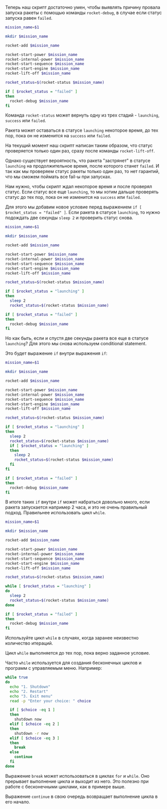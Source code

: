 Теперь наш скрипт достаточно умен, чтобы выявлять причину провала запуска ракеты с помощью команды `rocket-debug`, в случае если статус запуска равен `failed`.

```bash
mission_name=$1

mkdir $mission_name

rocket-add $mission_name

rocket-start-power $mission_name
rocket-internal-power $mission_name
rocket-start-sequence $mission_name
rocket-start-engine $mission_name
rocket-lift-off $mission_name

rocket_status=$(rocket-status $mission_name)

if [ $rocket_status = "failed" ]
then
  rocket-debug $mission_name
fi
```

Команда `rocket-status` может вернуть одну из трех стадий - `launching`, `success` или `failed`.

Ракета может оставаться в статусе `launching` некоторое время, до тех пор, пока он не изменится на `success` или `failed`.

На текущий момент наш скрипт написан таким образом, что статус проверяется только один раз, сразу после команды `rocket-lift-off`.

Однако существует вероятность, что ракета "застрянет" в статусе `launching` на продолжительное время, после которого станет `failed`. И так как мы проверяем статус ракеты только один раз, то нет гарантий, что мы сможем поймать все fail-ы при запусках.

Нам нужно, чтобы скрипт ждал некоторое время и после проверял статус. Если статус все еще `launching`, то мы хотим дальше проверять статус до тех пор, пока он не изменится на `success` или `failed`.

Для этого мы добавим новое условие перед выражением `if [ $rocket_status = "failed" ]`. Если ракета в статусе `launching`, то нужно подождать две секунды `sleep 2` и проверить статус снова.

```bash
mission_name=$1

mkdir $mission_name

rocket-add $mission_name

rocket-start-power $mission_name
rocket-internal-power $mission_name
rocket-start-sequence $mission_name
rocket-start-engine $mission_name
rocket-lift-off $mission_name

rocket_status=$(rocket-status $mission_name)

if [ $rocket_status = "launching" ]
then
  sleep 2
  rocket_status=$(rocket-status $mission_name)

if [ $rocket_status = "failed" ]
then
  rocket-debug $mission_name
fi
```

Но как быть, если и спустя две секунды ракета все еще в статусе `launching`? Для этого мы снова используем conditional statement.

Это будет выражение `if` внутри выражения `if`:

```bash
mission_name=$1

mkdir $mission_name

rocket-add $mission_name

rocket-start-power $mission_name
rocket-internal-power $mission_name
rocket-start-sequence $mission_name
rocket-start-engine $mission_name
rocket-lift-off $mission_name

rocket_status=$(rocket-status $mission_name)

if [ $rocket_status = "launching" ]
then
  sleep 2
  rocket_status=$(rocket-status $mission_name)
  if [ $rocket_status = "launching" ]
  then
    sleep 2
    rocket_status=$(rocket-status $mission_name)
  fi
fi

if [ $rocket_status = "failed" ]
then
  rocket-debug $mission_name
fi
```

В итоге таких `if` внутри `if` может набраться довольно много, если ракета запускается например 2 часа, и это не очень правильный подход. Правильнее использовать цикл `while`.
```bash
mission_name=$1

mkdir $mission_name

rocket-add $mission_name

rocket-start-power $mission_name
rocket-internal-power $mission_name
rocket-start-sequence $mission_name
rocket-start-engine $mission_name
rocket-lift-off $mission_name

rocket_status=$(rocket-status $mission_name)

while [ $rocket_status = "launching" ]
do
  sleep 2
  rocket_status=$(rocket-status $mission_name)
done

if [ $rocket_status = "failed" ]
then
  rocket-debug $mission_name
fi
```

Используйте цикл `while` в случаях, когда заранее неизвестно количество итераций.

Цикл `while` выполняется до тех пор, пока верно заданное условие.

Часто `while` используется для создания бесконечных циклов и программ с управляемым меню. Например:

```bash
while true
do
  echo "1. Shutdown"
  echo "2. Restart"
  echo "3. Exit menu"
  read -p "Enter your choice: " choice

  if [ $choice -eq 1 ]
  then
    shutdown now
  elif [ $choice -eq 2 ]
  then
    shutdown -r now
  elif [ $choice -eq 3 ]
  then
    break
  else
    continue
  fi
done
```

Выражение `break` может использоваться в циклах `for` и `while`. Оно прерывает выполнение цикла и выходит из него. Это полезно при работе с бесконечными циклами, как в примере выше.

Выражение `continue` в свою очередь возвращает выполнение цикла в его начало.